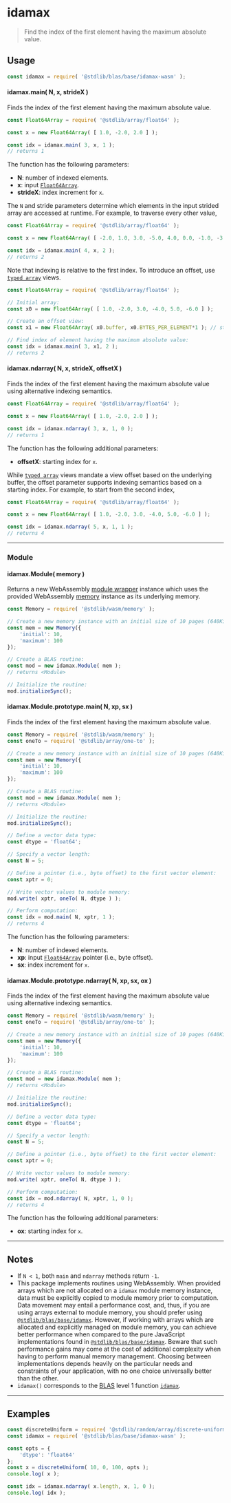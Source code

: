 <!--

@license Apache-2.0

Copyright (c) 2024 The Stdlib Authors.

Licensed under the Apache License, Version 2.0 (the "License");
you may not use this file except in compliance with the License.
You may obtain a copy of the License at

   http://www.apache.org/licenses/LICENSE-2.0

Unless required by applicable law or agreed to in writing, software
distributed under the License is distributed on an "AS IS" BASIS,
WITHOUT WARRANTIES OR CONDITIONS OF ANY KIND, either express or implied.
See the License for the specific language governing permissions and
limitations under the License.

-->

# idamax

> Find the index of the first element having the maximum absolute value.

<section class="usage">

## Usage

```javascript
const idamax = require( '@stdlib/blas/base/idamax-wasm' );
```

#### idamax.main( N, x, strideX )

Finds the index of the first element having the maximum absolute value.

```javascript
const Float64Array = require( '@stdlib/array/float64' );

const x = new Float64Array( [ 1.0, -2.0, 2.0 ] );

const idx = idamax.main( 3, x, 1 );
// returns 1
```

The function has the following parameters:

-   **N**: number of indexed elements.
-   **x**: input [`Float64Array`][@stdlib/array/float64].
-   **strideX**: index increment for `x`.

The `N` and stride parameters determine which elements in the input strided array are accessed at runtime. For example, to traverse every other value,

```javascript
const Float64Array = require( '@stdlib/array/float64' );

const x = new Float64Array( [ -2.0, 1.0, 3.0, -5.0, 4.0, 0.0, -1.0, -3.0 ] );

const idx = idamax.main( 4, x, 2 );
// returns 2
```

Note that indexing is relative to the first index. To introduce an offset, use [`typed array`][mdn-typed-array] views.

<!-- eslint-disable stdlib/capitalized-comments -->

```javascript
const Float64Array = require( '@stdlib/array/float64' );

// Initial array:
const x0 = new Float64Array( [ 1.0, -2.0, 3.0, -4.0, 5.0, -6.0 ] );

// Create an offset view:
const x1 = new Float64Array( x0.buffer, x0.BYTES_PER_ELEMENT*1 ); // start at 2nd element

// Find index of element having the maximum absolute value:
const idx = idamax.main( 3, x1, 2 );
// returns 2
```

#### idamax.ndarray( N, x, strideX, offsetX )

Finds the index of the first element having the maximum absolute value using alternative indexing semantics.

```javascript
const Float64Array = require( '@stdlib/array/float64' );

const x = new Float64Array( [ 1.0, -2.0, 2.0 ] );

const idx = idamax.ndarray( 3, x, 1, 0 );
// returns 1
```

The function has the following additional parameters:

-   **offsetX**: starting index for `x`.

While [`typed array`][mdn-typed-array] views mandate a view offset based on the underlying buffer, the offset parameter supports indexing semantics based on a starting index. For example, to start from the second index,

```javascript
const Float64Array = require( '@stdlib/array/float64' );

const x = new Float64Array( [ 1.0, -2.0, 3.0, -4.0, 5.0, -6.0 ] );

const idx = idamax.ndarray( 5, x, 1, 1 );
// returns 4
```

* * *

### Module

#### idamax.Module( memory )

Returns a new WebAssembly [module wrapper][@stdlib/wasm/module-wrapper] instance which uses the provided WebAssembly [memory][@stdlib/wasm/memory] instance as its underlying memory.

<!-- eslint-disable node/no-sync -->

```javascript
const Memory = require( '@stdlib/wasm/memory' );

// Create a new memory instance with an initial size of 10 pages (640KiB) and a maximum size of 100 pages (6.4MiB):
const mem = new Memory({
    'initial': 10,
    'maximum': 100
});

// Create a BLAS routine:
const mod = new idamax.Module( mem );
// returns <Module>

// Initialize the routine:
mod.initializeSync();
```

#### idamax.Module.prototype.main( N, xp, sx )

Finds the index of the first element having the maximum absolute value.

<!-- eslint-disable node/no-sync -->

```javascript
const Memory = require( '@stdlib/wasm/memory' );
const oneTo = require( '@stdlib/array/one-to' );

// Create a new memory instance with an initial size of 10 pages (640KiB) and a maximum size of 100 pages (6.4MiB):
const mem = new Memory({
    'initial': 10,
    'maximum': 100
});

// Create a BLAS routine:
const mod = new idamax.Module( mem );
// returns <Module>

// Initialize the routine:
mod.initializeSync();

// Define a vector data type:
const dtype = 'float64';

// Specify a vector length:
const N = 5;

// Define a pointer (i.e., byte offset) to the first vector element:
const xptr = 0;

// Write vector values to module memory:
mod.write( xptr, oneTo( N, dtype ) );

// Perform computation:
const idx = mod.main( N, xptr, 1 );
// returns 4
```

The function has the following parameters:

-   **N**: number of indexed elements.
-   **xp**: input [`Float64Array`][@stdlib/array/float64] pointer (i.e., byte offset).
-   **sx**: index increment for `x`.

#### idamax.Module.prototype.ndarray( N, xp, sx, ox )

Finds the index of the first element having the maximum absolute value using alternative indexing semantics.

<!-- eslint-disable node/no-sync -->

```javascript
const Memory = require( '@stdlib/wasm/memory' );
const oneTo = require( '@stdlib/array/one-to' );

// Create a new memory instance with an initial size of 10 pages (640KiB) and a maximum size of 100 pages (6.4MiB):
const mem = new Memory({
    'initial': 10,
    'maximum': 100
});

// Create a BLAS routine:
const mod = new idamax.Module( mem );
// returns <Module>

// Initialize the routine:
mod.initializeSync();

// Define a vector data type:
const dtype = 'float64';

// Specify a vector length:
const N = 5;

// Define a pointer (i.e., byte offset) to the first vector element:
const xptr = 0;

// Write vector values to module memory:
mod.write( xptr, oneTo( N, dtype ) );

// Perform computation:
const idx = mod.ndarray( N, xptr, 1, 0 );
// returns 4
```

The function has the following additional parameters:

-   **ox**: starting index for `x`.

</section>

<!-- /.usage -->

<section class="notes">

* * *

## Notes

-   If `N < 1`, both `main` and `ndarray` methods return `-1`.
-   This package implements routines using WebAssembly. When provided arrays which are not allocated on a `idamax` module memory instance, data must be explicitly copied to module memory prior to computation. Data movement may entail a performance cost, and, thus, if you are using arrays external to module memory, you should prefer using [`@stdlib/blas/base/idamax`][@stdlib/blas/base/idamax]. However, if working with arrays which are allocated and explicitly managed on module memory, you can achieve better performance when compared to the pure JavaScript implementations found in [`@stdlib/blas/base/idamax`][@stdlib/blas/base/idamax]. Beware that such performance gains may come at the cost of additional complexity when having to perform manual memory management. Choosing between implementations depends heavily on the particular needs and constraints of your application, with no one choice universally better than the other.
-   `idamax()` corresponds to the [BLAS][blas] level 1 function [`idamax`][idamax].

</section>

<!-- /.notes -->

<section class="examples">

* * *

## Examples

<!-- eslint no-undef: "error" -->

```javascript
const discreteUniform = require( '@stdlib/random/array/discrete-uniform' );
const idamax = require( '@stdlib/blas/base/idamax-wasm' );

const opts = {
    'dtype': 'float64'
};
const x = discreteUniform( 10, 0, 100, opts );
console.log( x );

const idx = idamax.ndarray( x.length, x, 1, 0 );
console.log( idx );
```

</section>

<!-- /.examples -->

<!-- Section for related `stdlib` packages. Do not manually edit this section, as it is automatically populated. -->

<section class="related">

</section>

<!-- /.related -->

<!-- Section for all links. Make sure to keep an empty line after the `section` element and another before the `/section` close. -->

<section class="links">

[blas]: http://www.netlib.org/blas

[idamax]: https://www.netlib.org/lapack/explore-html/dd/d52/group__iamax_gacec03c5109f531c06b4fb301cf1a2d7a.html#gacec03c5109f531c06b4fb301cf1a2d7a

[mdn-typed-array]: https://developer.mozilla.org/en-US/docs/Web/JavaScript/Reference/Global_Objects/TypedArray

[@stdlib/array/float64]: https://github.com/stdlib-js/stdlib/tree/develop/lib/node_modules/%40stdlib/array/float64

[@stdlib/wasm/memory]: https://github.com/stdlib-js/stdlib/tree/develop/lib/node_modules/%40stdlib/wasm/memory

[@stdlib/wasm/module-wrapper]: https://github.com/stdlib-js/stdlib/tree/develop/lib/node_modules/%40stdlib/wasm/module-wrapper

[@stdlib/blas/base/idamax]: https://github.com/stdlib-js/stdlib/tree/develop/lib/node_modules/%40stdlib/blas/base/idamax

</section>

<!-- /.links -->
